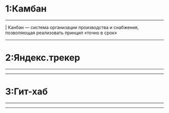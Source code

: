 # 1:Камбан

___________________________________________________________
| Канбан — система организации производства и снабжения, позволяющая реализовать принцип «точно в срок»
___________________________________________________________

# 2:Яндекс.трекер

___________________________________________________________
___________________________________________________________

# 3:Гит-хаб

___________________________________________________________
___________________________________________________________

